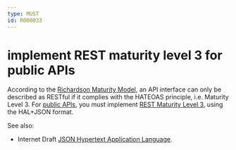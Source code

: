 ```yaml
---
type: MUST
id: R000033
---
```


# implement REST maturity level 3 for public APIs

According to the [Richardson Maturity Model](https://martinfowler.com/articles/richardsonMaturityModel.html), an API interface can only be described as RESTful if it complies with the HATEOAS principle, i.e. Maturity Level 3.
For [public APIs](../../010_core-principles/0030_api-scope.md), you must implement [REST Maturity Level 3](https://martinfowler.com/articles/richardsonMaturityModel.html#level3), using the HAL+JSON format.

See also:
* Internet Draft [JSON Hypertext Application Language](https://tools.ietf.org/html/draft-kelly-json-hal-08).
